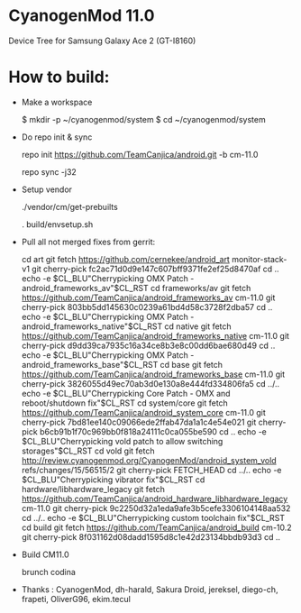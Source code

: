 CyanogenMod 11.0
=============================
Device Tree for Samsung Galaxy Ace 2
(GT-I8160)

How to build:
=============

- Make a workspace

  $ mkdir -p ~/cyanogenmod/system
  $ cd ~/cyanogenmod/system
  
- Do repo init & sync

  repo init https://github.com/TeamCanjica/android.git -b cm-11.0
  
  repo sync -j32

- Setup vendor
  
  ./vendor/cm/get-prebuilts
  
  . build/envsetup.sh

- Pull all not merged fixes from gerrit:

	cd art
	git fetch https://github.com/cernekee/android_art monitor-stack-v1
	git cherry-pick fc2ac71d0d9e147c607bff9371fe2ef25d8470af
	cd ..
	echo -e $CL_BLU"Cherrypicking OMX Patch - android_frameworks_av"$CL_RST
	cd frameworks/av
	git fetch https://github.com/TeamCanjica/android_frameworks_av cm-11.0
	git cherry-pick 803bb5dd145630c0239a61bd4d58c3728f2dba57
	cd ..
	echo -e $CL_BLU"Cherrypicking OMX Patch - android_frameworks_native"$CL_RST
	cd native
	git fetch https://github.com/TeamCanjica/android_frameworks_native cm-11.0
	git cherry-pick d9dd39ca7935c16a34ce8b3e8c00dd6bae680d49
	cd ..
	echo -e $CL_BLU"Cherrypicking OMX Patch - android_frameworks_base"$CL_RST
	cd base
	git fetch https://github.com/TeamCanjica/android_frameworks_base cm-11.0
	git cherry-pick 3826055d49ec70ab3d0e130a8e444fd334806fa5
	cd ../..
	echo -e $CL_BLU"Cherrypicking Core Patch - OMX and reboot/shutdown fix"$CL_RST
	cd system/core
	git fetch https://github.com/TeamCanjica/android_system_core cm-11.0
	git cherry-pick 7bd81ee140c09066ede2ffab47da1a1c4e54e021
	git cherry-pick b6cb91b1f70c969bb0f818a24111c0ca055be590
	cd ..
	echo -e $CL_BLU"Cherrypicking vold patch to allow switching storages"$CL_RST
	cd vold
	git fetch http://review.cyanogenmod.org/CyanogenMod/android_system_vold refs/changes/15/56515/2
	git cherry-pick FETCH_HEAD
	cd ../..
	echo -e $CL_BLU"Cherrypicking vibrator fix"$CL_RST
	cd hardware/libhardware_legacy
	git fetch https://github.com/TeamCanjica/android_hardware_libhardware_legacy cm-11.0
	git cherry-pick 9c2250d32a1eda9afe3b5cefe3306104148aa532
	cd ../..
	echo -e $CL_BLU"Cherrypicking custom toolchain fix"$CL_RST
	cd build
	git fetch https://github.com/TeamCanjica/android_build cm-10.2
	git cherry-pick 8f031162d08dadd1595d8c1e42d23134bbdb93d3
	cd ..
		
- Build CM11.0
  
  brunch codina


- Thanks : CyanogenMod, dh-harald, Sakura Droid, jereksel, diego-ch, frapeti, OliverG96, ekim.tecul
